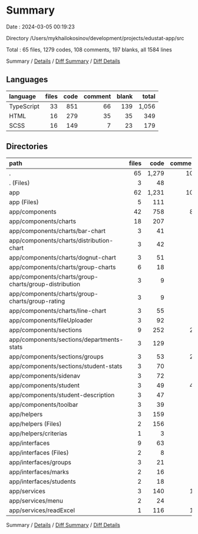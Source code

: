# Summary

Date : 2024-03-05 00:19:23

Directory /Users/mykhailokosinov/development/projects/edustat-app/src

Total : 65 files,  1279 codes, 108 comments, 197 blanks, all 1584 lines

Summary / [Details](details.md) / [Diff Summary](diff.md) / [Diff Details](diff-details.md)

## Languages
| language | files | code | comment | blank | total |
| :--- | ---: | ---: | ---: | ---: | ---: |
| TypeScript | 33 | 851 | 66 | 139 | 1,056 |
| HTML | 16 | 279 | 35 | 35 | 349 |
| SCSS | 16 | 149 | 7 | 23 | 179 |

## Directories
| path | files | code | comment | blank | total |
| :--- | ---: | ---: | ---: | ---: | ---: |
| . | 65 | 1,279 | 108 | 197 | 1,584 |
| . (Files) | 3 | 48 | 0 | 6 | 54 |
| app | 62 | 1,231 | 108 | 191 | 1,530 |
| app (Files) | 5 | 111 | 5 | 16 | 132 |
| app/components | 42 | 758 | 82 | 126 | 966 |
| app/components/charts | 18 | 207 | 1 | 42 | 250 |
| app/components/charts/bar-chart | 3 | 41 | 0 | 6 | 47 |
| app/components/charts/distribution-chart | 3 | 42 | 0 | 8 | 50 |
| app/components/charts/dognut-chart | 3 | 51 | 1 | 7 | 59 |
| app/components/charts/group-charts | 6 | 18 | 0 | 10 | 28 |
| app/components/charts/group-charts/group-distribution | 3 | 9 | 0 | 5 | 14 |
| app/components/charts/group-charts/group-rating | 3 | 9 | 0 | 5 | 14 |
| app/components/charts/line-chart | 3 | 55 | 0 | 11 | 66 |
| app/components/fileUploader | 3 | 92 | 1 | 12 | 105 |
| app/components/sections | 9 | 252 | 26 | 38 | 316 |
| app/components/sections/departments-stats | 3 | 129 | 2 | 19 | 150 |
| app/components/sections/groups | 3 | 53 | 22 | 10 | 85 |
| app/components/sections/student-stats | 3 | 70 | 2 | 9 | 81 |
| app/components/sidenav | 3 | 72 | 2 | 9 | 83 |
| app/components/student | 3 | 49 | 44 | 13 | 106 |
| app/components/student-description | 3 | 47 | 8 | 6 | 61 |
| app/components/toolbar | 3 | 39 | 0 | 6 | 45 |
| app/helpers | 3 | 159 | 7 | 18 | 184 |
| app/helpers (Files) | 2 | 156 | 7 | 17 | 180 |
| app/helpers/criterias | 1 | 3 | 0 | 1 | 4 |
| app/interfaces | 9 | 63 | 0 | 11 | 74 |
| app/interfaces (Files) | 2 | 8 | 0 | 2 | 10 |
| app/interfaces/groups | 3 | 21 | 0 | 4 | 25 |
| app/interfaces/marks | 2 | 16 | 0 | 2 | 18 |
| app/interfaces/students | 2 | 18 | 0 | 3 | 21 |
| app/services | 3 | 140 | 14 | 20 | 174 |
| app/services/menu | 2 | 24 | 0 | 8 | 32 |
| app/services/readExcel | 1 | 116 | 14 | 12 | 142 |

Summary / [Details](details.md) / [Diff Summary](diff.md) / [Diff Details](diff-details.md)
